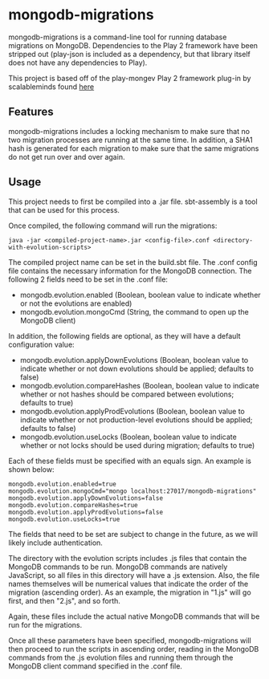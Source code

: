 # mongodb-migrations

mongodb-migrations is a command-line tool for running database migrations on MongoDB. Dependencies to the Play 2 framework have been stripped out (play-json is included as a dependency, but that library itself does not have any dependencies to Play).

This project is based off of the play-mongev Play 2 framework plug-in by scalableminds found [here][play-mongev]

[play-mongev]: https://github.com/scalableminds/play-mongev

## Features

mongodb-migrations includes a locking mechanism to make sure that no two migration processes are running at the same time. In addition, a SHA1 hash is generated for each migration to make sure that the same migrations do not get run over and over again.

## Usage

This project needs to first be compiled into a .jar file. sbt-assembly is a tool that can be used for this process.

Once compiled, the following command will run the migrations:

```
java -jar <compiled-project-name>.jar <config-file>.conf <directory-with-evolution-scripts>
```

The compiled project name can be set in the build.sbt file.
The .conf config file contains the necessary information for the MongoDB connection. The following 2 fields need to be set in the .conf file:

- mongodb.evolution.enabled (Boolean, boolean value to indicate whether or not the evolutions are enabled)
- mongodb.evolution.mongoCmd (String, the command to open up the MongoDB client)

In addition, the following fields are optional, as they will have a default configuration value:

- mongodb.evolution.applyDownEvolutions (Boolean, boolean value to indicate whether or not down evolutions should be applied; defaults to false)
- mongodb.evolution.compareHashes (Boolean, boolean value to indicate whether or not hashes should be compared between evolutions; defaults to true)
- mongodb.evolution.applyProdEvolutions (Boolean, boolean value to indicate whether or not production-level evolutions should be applied; defaults to false)
- mongodb.evolution.useLocks (Boolean, boolean value to indicate whether or not locks should be used during migration; defaults to true)

Each of these fields must be specified with an equals sign. An example is shown below:
```
mongodb.evolution.enabled=true
mongodb.evolution.mongoCmd="mongo localhost:27017/mongodb-migrations"
mongodb.evolution.applyDownEvolutions=false
mongodb.evolution.compareHashes=true
mongodb.evolution.applyProdEvolutions=false
mongodb.evolution.useLocks=true
```

The fields that need to be set are subject to change in the future, as we will likely include authentication.

The directory with the evolution scripts includes .js files that contain the MongoDB commands to be run. MongoDB commands are natively JavaScript, so all files in this directory will have a .js extension. Also, the file names themselves will be numerical values that indicate the order of the migration (ascending order). As an example, the migration in "1.js" will go first, and then "2.js", and so forth.

Again, these files include the actual native MongoDB commands that will be run for the migrations.

Once all these parameters have been specified, mongodb-migrations will then proceed to run the scripts in ascending order, reading in the MongoDB commands from the .js evolution files and running them through the MongoDB client command specified in the .conf file.